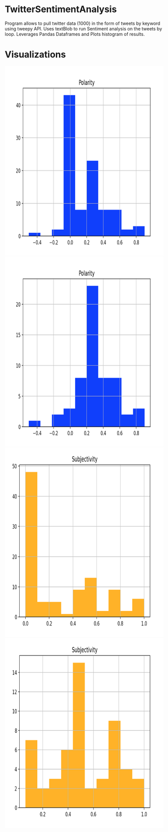 # TwitterSentimentAnalysis

Program allows to pull twitter data (1000) in the form of tweets by keyword using tweepy API. Uses textBlob to run Sentiment analysis on the tweets by loop. Leverages Pandas Dataframes and Plots histogram of results.

# Visualizations
<img src="./Visualizations/polarityWithZero.png" height="600" width="600">
<br>
<img src="./Visualizations/polarityAdjustedForZero.png" height="600" width="600">
<br>
<img src="./Visualizations/subjectivityWithZero.png" height="600" width="600">
<br>
<img src="./Visualizations/subjectivityAdjustedForZero.png" height="600" width="600">

